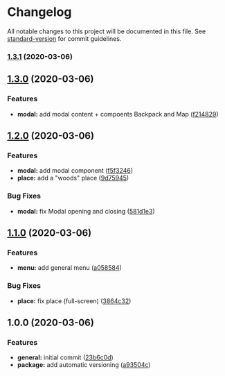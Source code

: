 # Changelog

All notable changes to this project will be documented in this file. See [standard-version](https://github.com/conventional-changelog/standard-version) for commit guidelines.

### [1.3.1](https://github.com/didierdemoniere/pokeboule/compare/v1.3.0...v1.3.1) (2020-03-06)

## [1.3.0](https://github.com/didierdemoniere/pokeboule/compare/v1.2.0...v1.3.0) (2020-03-06)


### Features

* **modal:** add modal content + compoents Backpack and Map ([f214829](https://github.com/didierdemoniere/pokeboule/commit/f21482979034c6bdeed62c1070527ad2ad4fe0b6))

## [1.2.0](https://github.com/didierdemoniere/pokeboule/compare/v1.1.0...v1.2.0) (2020-03-06)


### Features

* **modal:** add modal component ([f5f3246](https://github.com/didierdemoniere/pokeboule/commit/f5f3246ca65d44bb5aacce6881a452a2d40ccfc9))
* **place:** add a "woods" place ([9d75945](https://github.com/didierdemoniere/pokeboule/commit/9d759456807d985e9f3cdd60f5149f14a5646e04))


### Bug Fixes

* **modal:** fix Modal opening and closing ([581d1e3](https://github.com/didierdemoniere/pokeboule/commit/581d1e3806e3f901b03f6b619b9e0f9ca4701bcc))

## [1.1.0](https://github.com/didierdemoniere/pokeboule/compare/v1.0.0...v1.1.0) (2020-03-06)


### Features

* **menu:** add general menu ([a058584](https://github.com/didierdemoniere/pokeboule/commit/a058584b84217b74e4438614f9e14eae423a3edf))


### Bug Fixes

* **place:** fix place (full-screen) ([3864c32](https://github.com/didierdemoniere/pokeboule/commit/3864c32a0d1720849539b5ba07cdbb46d713c983))

## 1.0.0 (2020-03-06)


### Features

* **general:** initial commit ([23b6c0d](https://github.com/didierdemoniere/pokeboule/commit/23b6c0dc8aababa999700a6e559f34cab59a3118))
* **package:** add automatic versioning ([a93504c](https://github.com/didierdemoniere/pokeboule/commit/a93504cc5f3ca6f8e5f593704444e5e8342f6256))
